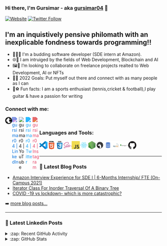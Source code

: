 ### Hi there, I'm Gursimar - aka [gursimar04][portfolio] 👋 

[![Website](https://img.shields.io/website?label=codeSTACKr.com&style=for-the-badge&url=https%3A%2F%2Fcodestackr.com)](https://codestackr.com)
[![Twitter Follow](https://img.shields.io/twitter/follow/codeSTACKr?color=1DA1F2&logo=twitter&style=for-the-badge)](https://twitter.com/intent/follow?original_referer=https%3A%2F%2Fgithub.com%2FcodeSTACKr&screen_name=codeSTACKr)

## I'm an inquistively pensive philomath with an inexplicable fondness towards programming!!

- 🧑🏽‍💻 I'm a budding software developer (SDE intern at Amazon).
- 🌐🤖 I am intruiged by the fields of Web Development, Blockchain and AI
- 🖼️📱 I’m looking to collaborate on freelance projects realted to Web Development, AI or NFTs
- 🥅👯 2022 Goals: Put myself out there and connect with as many people as I can
- 🎾⚽ Fun facts: I am a sports enthusiast (tennis,cricket & football),I play guitar & have a passion for writing

### Connect with me:
[<img align="left" alt="gursimar04" width="22px" src="https://raw.githubusercontent.com/iconic/open-iconic/master/svg/globe.svg" />][portfolio]
[<img align="left" alt="gursimar04 | LinkedIn" width="22px" style="filter:invert(25%) sepia(65%) saturate(2607%) hue-rotate(197deg) brightness(92%) contrast(92%);" src="https://cdn.jsdelivr.net/npm/simple-icons@v6/icons/linkedin.svg" />][linkedin]
[<img align="left" alt="gursimar04 | YouTube" width="22px" src="https://cdn.jsdelivr.net/npm/simple-icons@v6/icons/medium.svg" />][medium]
[<img align="left" alt="gursimar04 | Twitter" width="22px" style="filter:invert(46%) sepia(48%) saturate(756%) hue-rotate(159deg) brightness(107%) contrast(108%);" src="https://cdn.jsdelivr.net/npm/simple-icons@v6/icons/twitter.svg" />][twitter]
[<img align="left" alt="gursimar04 | Instagram" width="22px" style="filter:invert(37%) sepia(49%) saturate(1695%) hue-rotate(314deg) brightness(91%) contrast(97%);" src="https://cdn.jsdelivr.net/npm/simple-icons@v6/icons/instagram.svg" />][instagram]

<br />

### Languages and Tools:

<img align="left" alt="Visual Studio Code" width="26px" src="https://raw.githubusercontent.com/github/explore/80688e429a7d4ef2fca1e82350fe8e3517d3494d/topics/visual-studio-code/visual-studio-code.png" />
<img align="left" alt="HTML5" width="26px" src="https://raw.githubusercontent.com/github/explore/80688e429a7d4ef2fca1e82350fe8e3517d3494d/topics/html/html.png" />
<img align="left" alt="CSS3" width="26px" src="https://raw.githubusercontent.com/github/explore/80688e429a7d4ef2fca1e82350fe8e3517d3494d/topics/css/css.png" />
<img align="left" alt="Sass" width="26px" src="https://raw.githubusercontent.com/github/explore/80688e429a7d4ef2fca1e82350fe8e3517d3494d/topics/sass/sass.png" />
<img align="left" alt="JavaScript" width="26px" src="https://raw.githubusercontent.com/github/explore/80688e429a7d4ef2fca1e82350fe8e3517d3494d/topics/javascript/javascript.png" />
<img align="left" alt="React" width="26px" src="https://raw.githubusercontent.com/github/explore/80688e429a7d4ef2fca1e82350fe8e3517d3494d/topics/react/react.png" />
<img align="left" alt="Node.js" width="26px" src="https://raw.githubusercontent.com/github/explore/80688e429a7d4ef2fca1e82350fe8e3517d3494d/topics/nodejs/nodejs.png" />
<img align="left" alt="Deno" width="26px" src="https://raw.githubusercontent.com/github/explore/361e2821e2dea67711cde99c9c40ed357061cf27/topics/deno/deno.png" />
<img align="left" alt="SQL" width="26px" src="https://raw.githubusercontent.com/github/explore/80688e429a7d4ef2fca1e82350fe8e3517d3494d/topics/sql/sql.png" />
<img align="left" alt="MySQL" width="26px" src="https://raw.githubusercontent.com/github/explore/80688e429a7d4ef2fca1e82350fe8e3517d3494d/topics/mysql/mysql.png" />
<img align="left" alt="MongoDB" width="26px" src="https://raw.githubusercontent.com/github/explore/80688e429a7d4ef2fca1e82350fe8e3517d3494d/topics/mongodb/mongodb.png" />
<img align="left" alt="GitHub" width="26px" src="https://raw.githubusercontent.com/github/explore/78df643247d429f6cc873026c0622819ad797942/topics/github/github.png" />

<br />
<br />

---

### 📕 Latest Blog Posts

<!-- BLOG-POST-LIST:START -->
- [Amazon Interview Experience for SDE I | 6-Months Internship/ FTE &lpar;On-Campus 2021&rpar;](https://medium.com/@gursimar04/amazon-interview-experience-for-sde-i-6-months-internship-fte-on-campus-2021-937c9c8a3c01?source=rss-4cff9ade2e86------2)
- [Iterator Class For Inorder Traversal Of A Binary Tree](https://medium.com/@gursimar04/iterator-class-for-inorder-traversal-of-a-binary-tree-3cc182e75515?source=rss-4cff9ade2e86------2)
- [COVID -19 vs lockdown- which is more catastrophic?](https://medium.com/@gursimar04/covid-19-vs-lockdown-which-is-more-catastrophic-e66b50fa3a4b?source=rss-4cff9ade2e86------2)
<!-- BLOG-POST-LIST:END -->

➡️ [more blog posts...][medium]

---

### 📕 Latest Linkedin Posts
<!-- Linkedin:START -->
<!-- Linkedin:END -->

<details>
  <summary>:zap: Recent GitHub Activity</summary>
  
<!--START_SECTION:activity-->
1. 🗣 Commented on [#46](https://github.com/codeSTACKr/video-source-code-create-nft-collection/issues/46) in [codeSTACKr/video-source-code-create-nft-collection](https://github.com/codeSTACKr/video-source-code-create-nft-collection)
2. ❗️ Closed issue [#46](https://github.com/codeSTACKr/video-source-code-create-nft-collection/issues/46) in [codeSTACKr/video-source-code-create-nft-collection](https://github.com/codeSTACKr/video-source-code-create-nft-collection)
3. ❗️ Closed issue [#45](https://github.com/codeSTACKr/video-source-code-create-nft-collection/issues/45) in [codeSTACKr/video-source-code-create-nft-collection](https://github.com/codeSTACKr/video-source-code-create-nft-collection)
4. 🗣 Commented on [#45](https://github.com/codeSTACKr/video-source-code-create-nft-collection/issues/45) in [codeSTACKr/video-source-code-create-nft-collection](https://github.com/codeSTACKr/video-source-code-create-nft-collection)
5. ❗️ Closed issue [#44](https://github.com/codeSTACKr/video-source-code-create-nft-collection/issues/44) in [codeSTACKr/video-source-code-create-nft-collection](https://github.com/codeSTACKr/video-source-code-create-nft-collection)
<!--END_SECTION:activity-->

</details>

<details>
  <summary>:zap: GitHub Stats</summary>

  <img align="left" alt="gursimar04's GitHub Stats" src="https://github-readme-stats.codestackr.vercel.app/api?username=gursimar04&show_icons=true&hide_border=true" />

</details>

[twitter]: https://twitter.com/gursimar04
[medium]: https://medium.com/@gursimar04
[instagram]: https://www.instagram.com/gursimar_04
[linkedin]: https://www.linkedin.com/in/gursimar04
[portfolio]: https://www.canva.com/design/DAE0-E7b9vU/b916M5KS8q_ARi5PocqtpQ/view?utm_content=DAE0-E7b9vU&utm_campaign=designshare&utm_medium=link&utm_source=sharebutton
